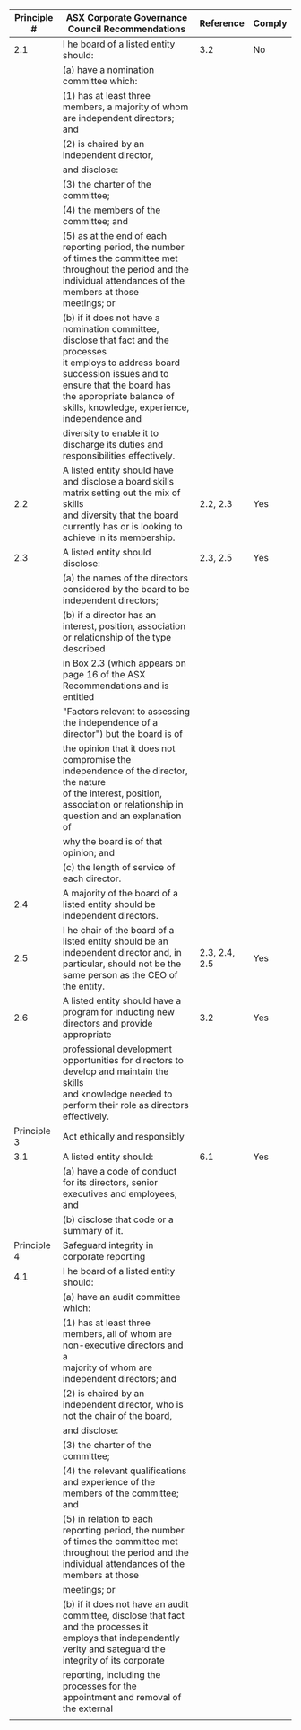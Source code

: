 | Principle # | ASX Corporate Governance Council Recommendations                                                                                                                                                                                                     | Reference        | Comply |
|-------------|------------------------------------------------------------------------------------------------------------------------------------------------------------------------------------------------------------------------------------------------------|------------------|--------|
| 2.1         | I he board of a listed entity should:                                                                                                                                                                                                                | 3.2              | No     |
|             | (a) have a nomination committee which:                                                                                                                                                                                                               |                  |        |
|             | (1) has at least three members, a majority of whom are independent directors; and                                                                                                                                                                    |                  |        |
|             | (2) is chaired by an independent director,                                                                                                                                                                                                           |                  |        |
|             | and disclose:                                                                                                                                                                                                                                        |                  |        |
|             | (3) the charter of the committee;                                                                                                                                                                                                                    |                  |        |
|             | (4) the members of the committee; and                                                                                                                                                                                                                |                  |        |
|             | (5) as at the end of each reporting period, the number of times the committee met<br>throughout the period and the individual attendances of the members at those<br>meetings; or                                                                    |                  |        |
|             | (b) if it does not have a nomination committee, disclose that fact and the processes<br>it employs to address board succession issues and to ensure that the board has<br>the appropriate balance of skills, knowledge, experience, independence and |                  |        |
|             | diversity to enable it to discharge its duties and responsibilities effectively.                                                                                                                                                                     |                  |        |
| 2.2         | A listed entity should have and disclose a board skills matrix setting out the mix of skills<br>and diversity that the board currently has or is looking to achieve in its membership.                                                               | 2.2, 2.3         | Yes    |
| 2.3         | A listed entity should disclose:                                                                                                                                                                                                                     | 2.3, 2.5         | Yes    |
|             | (a)  the names of the directors considered by the board to be independent directors;                                                                                                                                                                 |                  |        |
|             | (b) if a director has an interest, position, association or relationship of the type described                                                                                                                                                       |                  |        |
|             | in Box 2.3 (which appears on page 16 of the ASX Recommendations and is entitled                                                                                                                                                                      |                  |        |
|             | "Factors relevant to assessing the independence of a director") but the board is of                                                                                                                                                                  |                  |        |
|             | the opinion that it does not compromise the independence of the director, the nature<br>of the interest, position, association or relationship in question and an explanation of                                                                     |                  |        |
|             | why the board is of that opinion; and                                                                                                                                                                                                                |                  |        |
|             | (c)  the length of service of each director.                                                                                                                                                                                                         |                  |        |
| 2.4         | A majority of the board of a listed entity should be independent directors.                                                                                                                                                                          |                  |        |
| 2.5         | I he chair of the board of a listed entity should be an independent director and, in<br>particular, should not be the same person as the CEO of the entity.                                                                                          | 2.3, 2.4,<br>2.5 | Yes    |
| 2.6         | A listed entity should have a program for inducting new directors and provide appropriate                                                                                                                                                            | 3.2              | Yes    |
|             | professional development opportunities for directors to develop and maintain the skills<br>and knowledge needed to perform their role as directors effectively.                                                                                      |                  |        |
| Principle 3 | Act ethically and responsibly                                                                                                                                                                                                                        |                  |        |
| 3.1         | A listed entity should:                                                                                                                                                                                                                              | 6.1              | Yes    |
|             | (a) have a code of conduct for its directors, senior executives and employees; and                                                                                                                                                                   |                  |        |
|             | (b) disclose that code or a summary of it.                                                                                                                                                                                                           |                  |        |
| Principle 4 | Safeguard integrity in corporate reporting                                                                                                                                                                                                           |                  |        |
| 4.1         | I he board of a listed entity should:                                                                                                                                                                                                                |                  |        |
|             | (a) have an audit committee which:                                                                                                                                                                                                                   |                  |        |
|             | (1) has at least three members, all of whom are non-executive directors and a<br>majority of whom are independent directors; and                                                                                                                     |                  |        |
|             | (2) is chaired by an independent director, who is not the chair of the board,                                                                                                                                                                        |                  |        |
|             | and disclose:                                                                                                                                                                                                                                        |                  |        |
|             | (3) the charter of the committee;                                                                                                                                                                                                                    |                  |        |
|             | (4) the relevant qualifications and experience of the members of the committee; and                                                                                                                                                                  |                  |        |
|             | (5) in relation to each reporting period, the number of times the committee met<br>throughout the period and the individual attendances of the members at those                                                                                      |                  |        |
|             | meetings; or                                                                                                                                                                                                                                         |                  |        |
|             | (b) if it does not have an audit committee, disclose that fact and the processes it<br>employs that independently verity and sateguard the integrity of its corporate                                                                                |                  |        |
|             | reporting, including the processes for the appointment and removal of the external                                                                                                                                                                   |                  |        |
|             |                                                                                                                                                                                                                                                      |                  |        |